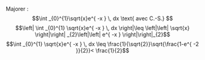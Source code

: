 Majorer : 
$$\int _{0}^{1}\sqrt{x}e^{ -x } \, dx \text{ avec C.-S.} $$
$$\left| \int _{0}^{1} \sqrt{x}e^{ -x } \, dx \right|\leq \left|\left| \sqrt{x} \right|\right| _{2}\left|\left| e^{ -x } \right|\right|_{2}$$
$$\int _{0}^{1} \sqrt{x}e^{ -x } \, dx \leq \frac{1}{\sqrt{2}}\sqrt{\frac{1-e^{ -2 }}{2}}< \frac{1}{2}$$
